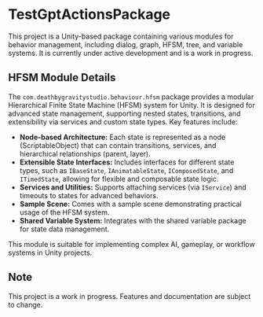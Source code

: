 # TestGptActionsPackage

This project is a Unity-based package containing various modules for behavior management, including dialog, graph, HFSM, tree, and variable systems. It is currently under active development and is a work in progress.

## HFSM Module Details

The `com.deathbygravitystudio.behaviour.hfsm` package provides a modular Hierarchical Finite State Machine (HFSM) system for Unity. It is designed for advanced state management, supporting nested states, transitions, and extensibility via services and custom state types. Key features include:

- **Node-based Architecture:** Each state is represented as a node (ScriptableObject) that can contain transitions, services, and hierarchical relationships (parent, layer).
- **Extensible State Interfaces:** Includes interfaces for different state types, such as `IBaseState`, `IAnimatableState`, `IComposedState`, and `ITimedState`, allowing for flexible and composable state logic.
- **Services and Utilities:** Supports attaching services (via `IService`) and timeouts to states for advanced behaviors.
- **Sample Scene:** Comes with a sample scene demonstrating practical usage of the HFSM system.
- **Shared Variable System:** Integrates with the shared variable package for state data management.

This module is suitable for implementing complex AI, gameplay, or workflow systems in Unity projects.

## Note
This project is a work in progress. Features and documentation are subject to change.
